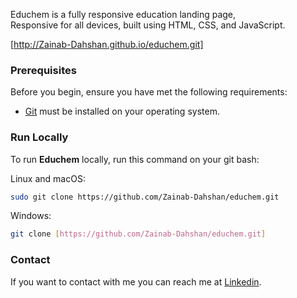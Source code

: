 Educhem is a fully responsive education landing page, <br />Responsive for all devices, built using HTML, CSS, and JavaScript.

[http://Zainab-Dahshan.github.io/educhem.git]

### Prerequisites

Before you begin, ensure you have met the following requirements:

* [Git](https://git-scm.com/downloads "Download Git") must be installed on your operating system.

### Run Locally

To run **Educhem** locally, run this command on your git bash:

Linux and macOS:

```bash
sudo git clone https://github.com/Zainab-Dahshan/educhem.git
```

Windows:

```bash
git clone [https://github.com/Zainab-Dahshan/educhem.git]
```

### Contact

If you want to contact with me you can reach me at [Linkedin](https://www.linkedin.com/in/zainab-h-el-dahshan-b75773b0/).
